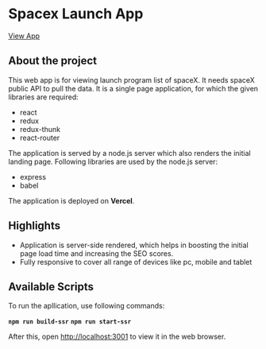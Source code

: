 # Spacex Launch App
[View App](https://spacex-launcher.vercel.app/)

## About the project

This web app is for viewing launch program list of spaceX. It needs spaceX public API to pull the data.
It is a single page application, for which the given libraries are required:
+ react
+ redux
+ redux-thunk
+ react-router

The application is served by a node.js server which also renders the initial landing page. Following libraries are used by the node.js server:
+ express
+ babel

The application is deployed on **Vercel**.

## Highlights
+ Application is server-side rendered, which helps in boosting the initial page load time and increasing the SEO scores.
+ Fully responsive to cover all range of devices like pc, mobile and tablet

## Available Scripts

To run the apllication, use following commands:

**`npm run build-ssr`**
**`npm run start-ssr`**

After this, open [http://localhost:3001](http://localhost:3001) to view it in the web browser.
